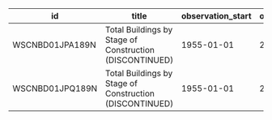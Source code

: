 | id              | title                                                   | observation_start   | observation_end   |
|-----------------|---------------------------------------------------------|---------------------|-------------------|
| WSCNBD01JPA189N | Total Buildings by Stage of Construction (DISCONTINUED) | 1955-01-01          | 2012-01-01        |
| WSCNBD01JPQ189N | Total Buildings by Stage of Construction (DISCONTINUED) | 1955-01-01          | 2013-07-01        |